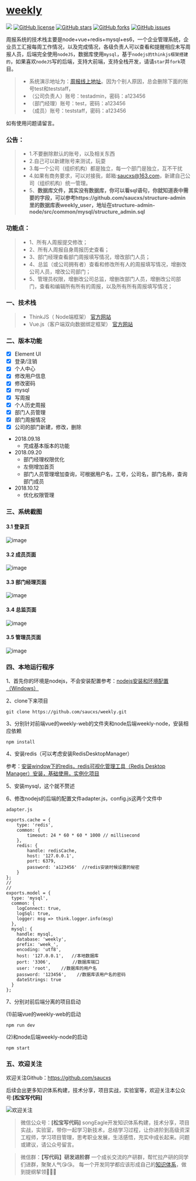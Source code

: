 # [weekly](https://github.com/saucxs/weekly)
[![](https://img.shields.io/badge/Powered%20by-saucxs%20-brightgreen.svg)](https://github.com/saucxs/weekly)
[![GitHub license](https://img.shields.io/github/license/saucxs/weekly.svg?style=popout)](https://github.com/saucxs/weekly/blob/master/LICENSE)
[![GitHub stars](https://img.shields.io/github/stars/saucxs/weekly.svg?style=popout)](https://github.com/saucxs/weekly/stargazers)
[![GitHub forks](https://img.shields.io/github/forks/saucxs/weekly.svg?style=popout)](https://github.com/saucxs/weekly/network)
[![GitHub issues](https://img.shields.io/github/issues/saucxs/weekly.svg?style=popout)](https://github.com/saucxs/weekly/issues)

周报系统的技术栈主要是node+vue+redis+mysql+es6，一个企业管理系统，企业员工汇报每周工作情况，以及完成情况，各级负责人可以查看和提醒相应未写周报人员，后端完全使用`nodeJS`，数据库使用`mysql`，基于`nodejs的thinkjs框架搭建的`，如果喜欢`nodeJS`写的后端，支持大前端，支持全栈开发，请请`star`并`fork`项目。

> + 系统演示地址为：[周报线上地址](http://weekly.mwcxs.top)。因为个别人原因，总会删除下面的账号test和teststaff，
> + （公司负责人）账号：testadmin，密码：a123456   
> + （部门经理）账号：test，密码：a123456
> + （成员）账号：teststaff，密码：a123456

如有使用问题请留言。

### 公告：
> + 1.不要删除默认的账号，以及相关东西 
> + 2.自己可以新建账号来测试，玩耍 
> + 3.每一个公司（组织机构）都是独立，每一个部门是独立，互不干扰 
> + 4.如果有商务要求，可以对接我，邮箱:saucxs@163.com，新建自己公司（组织机构）统一管理。
> + 5、**数据库文件，其实没有数据库，你可以看sql语句，你就知道表中需要的字段，可以参考https://github.com/saucxs/structure-admin 里的数据库表weekly_user，地址在structure-admin-node/src/common/mysql/structure_admin.sql**

### 功能点：
> + 1、所有人周报提交修改；
> + 2、所有人周报自身周报历史查看；
> + 3、部门经理查看部门周报填写情况，增改部门人员；
> + 4、总监（或公司拥有者）查看和修改所有人的周报填写情况，增删改公司人员，增改公司部门；
> + 5、管理员权限，增删改公司总监，增删改部门人员，增删改公司部门，查看和编辑所有所有的周报，以及所有所有周报填写情况；

### 一、技术栈
> + ThinkJS（ Node端框架） [官方网站](https://thinkjs.org/)
> + Vue.js（客户端双向数据绑定框架）  [官方网站](https://cn.vuejs.org/)

### 二、版本功能
- [x] Element UI
- [x] 登录/注销
- [x] 个人中心
- [x] 修改用户信息
- [x] 修改密码
- [x] mysql
- [x] 写周报
- [x] 个人历史周报
- [x] 部门人员管理
- [x] 部门周报情况
- [x] 公司的部门新建，修改，删除

+ 2018.09.18
   - 完成基本版本的功能
+ 2018.09.20
    - 部门经理权限优化
    - 左侧增加首页
    - 部门人员管理增加查询，可根据用户名，工号，公司名，部门名称，查询部门成员
+ 2018.10.12   
    - 优化权限管理

### 三、系统截图
#### 3.1 登录页
![image](./shot_pic_1.png)
#### 3.2 成员页面
![image](./shot_pic_staff.png)
#### 3.3 部门经理页面
![image](./shot_pic_2_manger.png)
#### 3.4 总监页面
![image](./shot_pic_2_big_manger.png)
#### 3.5 管理员页面
![image](./shot_pic_admin.png)

### 四、本地运行程序
1、首先你的环境是nodejs，不会安装配置参考：[nodejs安装和环境配置（Windows）](http://www.mwcxs.top/page/420.html)

2、clone下来项目
````
git clone https://github.com/saucxs/weekly.git
````
3、分别针对前端vue的weekly-web的文件夹和node后端weekly-node，安装相应依赖
````
npm install
````
4、安装redis（可以考虑安装RedisDesktopManager）

参考：[安装window下的redis，redis可视化管理工具（Redis Desktop Manager）安装，基础使用，实例化项目](http://www.mwcxs.top/page/421.html)

5、安装mysql，这个就不赘述

6、修改nodejs的后端的配置文件adapter.js，config.js这两个文件中

````
adapter.js

exports.cache = {
    type: 'redis',
    common: {
        timeout: 24 * 60 * 60 * 1000 // millisecond
    },
    redis: {
        handle: redisCache,
        host: '127.0.0.1',
        port: 6379,
        password: 'a123456'  //redis安装时候设置的秘密
    }
};
//
//
exports.model = {
  type: 'mysql',
  common: {
    logConnect: true,
    logSql: true,
    logger: msg => think.logger.info(msg)
  },
  mysql: {
    handle: mysql,
    database: 'weekly',
    prefix: 'week_',
    encoding: 'utf8',
    host: '127.0.0.1',   //本地数据库
    port: '3306',　　　　　//数据库端口
    user: 'root',    //数据库的用户名
    password: '123456',    //数据库该用户名的密码
    dateStrings: true
  }
};
````
7、分别对前后端分离的项目启动

(1)前端vue的weekly-web的启动
````
npm run dev
 ````

(2)和node后端weekly-node的启动
````
npm start
 ````

### 五、欢迎关注
欢迎关注Github：https://github.com/saucxs

后续会出更多知识体系构建，技术分享，项目实战，实验室等，欢迎关注本公众号:**[松宝写代码]**

![欢迎关注](http://static.chengxinsong.cn/image/author/intro.jpg?width=600)

>微信公众号：**[松宝写代码]**
songEagle开发知识体系构建，技术分享，项目实战，实验室，带你一起学习新技术，总结学习过程，让你进阶到高级资深工程师，学习项目管理，思考职业发展，生活感悟，充实中成长起来。问题或建议，请公众号留言。

>微信群：**【写代码】研发进阶群**
一个成长交流的产研群，帮忙拉产研的同学们进群，聚聚人气😘😘。
每一个开发同学都应该形成自己的[知识体系](https://github.com/saucxs/full_stack_knowledge_list)，做到提纲挈领🧐🧐🧐
